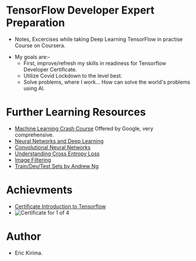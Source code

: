 # TensorFlow Developer Expert Preparation

- Notes, Excercises while taking Deep Learning TensorFlow in practise Course on Coursera.
* My goals are:-
    * First, improve/refresh my skills in readiness for Tensorflow Developer Certificate.
    * Utilize Covid Lockdown to the level best.
    * Solve problems, where I work... How can solve the world's problems using AI.

# Further Learning Resources
 * [Machine Learning Crash Course](https://developers.google.com/machine-learning/crash-course) Offered by Google, very comprehensive.
 * [Neural Networks and Deep Learning](https://www.youtube.com/playlist?list=PLkDaE6sCZn6Ec-XTbcX1uRg2_u4xOEky0)
 * [Convolutional Neural Networks](https://www.youtube.com/playlist?list=PLkDaE6sCZn6Gl29AoE31iwdVwSG-KnDzF)
 * [Understanding Cross Entropy Loss](https://gombru.github.io/2018/05/23/cross_entropy_loss/)
 * [Image Filtering](https://lodev.org/cgtutor/filtering.html)
 * [Train/Dev/Test Sets by Andrew Ng](https://www.youtube.com/watch?v=1waHlpKiNyY&list=PLkDaE6sCZn6Hn0vK8co82zjQtt3T2Nkqc)
 

# Achievments
* [Certificate Introduction to Tensorflow](https://coursera.org/share/9db9ce4cf8560fe388b6eee71a86eec2)
* ![Certificate for 1 of 4](https://coursera-certificate-images.s3.amazonaws.com/25HDLTLAGH8V) 

# Author
*  Eric Kirima. 



